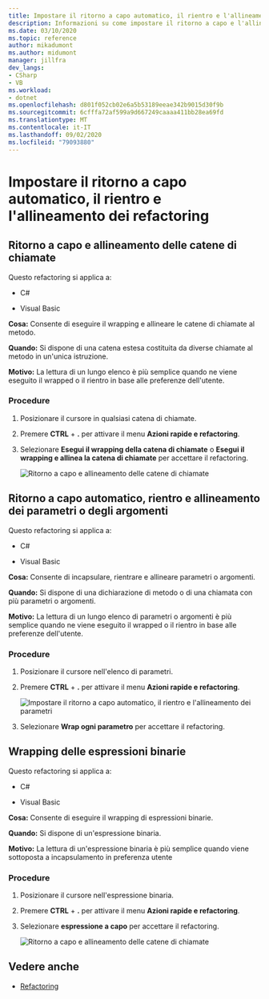 ```yaml
---
title: Impostare il ritorno a capo automatico, il rientro e l'allineamento dei refactoring
description: Informazioni su come impostare il ritorno a capo e l'allineamento delle catene di chiamate di metodi.
ms.date: 03/10/2020
ms.topic: reference
author: mikadumont
ms.author: midumont
manager: jillfra
dev_langs:
- CSharp
- VB
ms.workload:
- dotnet
ms.openlocfilehash: d801f052cb02e6a5b53189eeae342b9015d30f9b
ms.sourcegitcommit: 6cfffa72af599a9d667249caaaa411bb28ea69fd
ms.translationtype: MT
ms.contentlocale: it-IT
ms.lasthandoff: 09/02/2020
ms.locfileid: "79093880"
---
```

# <a name="wrap-indent-and-align-refactorings"></a>Impostare il ritorno a capo automatico, il rientro e l'allineamento dei refactoring

## <a name="wrap-and-align-call-chains"></a>Ritorno a capo e allineamento delle catene di chiamate

Questo refactoring si applica a:

- C#

- Visual Basic

**Cosa:** Consente di eseguire il wrapping e allineare le catene di chiamate al metodo.

**Quando:** Si dispone di una catena estesa costituita da diverse chiamate al metodo in un'unica istruzione.

**Motivo:** La lettura di un lungo elenco è più semplice quando ne viene eseguito il wrapped o il rientro in base alle preferenze dell'utente.

### <a name="how-to"></a>Procedure

1. Posizionare il cursore in qualsiasi catena di chiamate.
2. Premere **CTRL** + **.** per attivare il menu **Azioni rapide e refactoring**.
3. Selezionare **Esegui il wrapping della catena di chiamate** o **Esegui il wrapping e allinea la catena di chiamate** per accettare il refactoring.

   ![Ritorno a capo e allineamento delle catene di chiamate](media/wrap-call-chain.png)

## <a name="wrap-indent-and-align-parameters-or-arguments"></a>Ritorno a capo automatico, rientro e allineamento dei parametri o degli argomenti

Questo refactoring si applica a:

- C#

- Visual Basic

**Cosa:** Consente di incapsulare, rientrare e allineare parametri o argomenti.

**Quando:** Si dispone di una dichiarazione di metodo o di una chiamata con più parametri o argomenti.

**Motivo:** La lettura di un lungo elenco di parametri o argomenti è più semplice quando ne viene eseguito il wrapped o il rientro in base alle preferenze dell'utente.

### <a name="how-to"></a>Procedure

1. Posizionare il cursore nell'elenco di parametri.
2. Premere **CTRL** + **.** per attivare il menu **Azioni rapide e refactoring**.

   ![Impostare il ritorno a capo automatico, il rientro e l'allineamento dei parametri](media/wrap-parameters.png)

3. Selezionare **Wrap ogni parametro** per accettare il refactoring.

## <a name="wrap-binary-expressions"></a>Wrapping delle espressioni binarie

Questo refactoring si applica a:

- C#

- Visual Basic

**Cosa:** Consente di eseguire il wrapping di espressioni binarie.

**Quando:** Si dispone di un'espressione binaria.

**Motivo:** La lettura di un'espressione binaria è più semplice quando viene sottoposta a incapsulamento in preferenza utente

### <a name="how-to"></a>Procedure

1. Posizionare il cursore nell'espressione binaria.
2. Premere **CTRL** + **.** per attivare il menu **Azioni rapide e refactoring**.
3. Selezionare **espressione a capo** per accettare il refactoring.

   ![Ritorno a capo e allineamento delle catene di chiamate](media/wrap-binary-expression.png)

## <a name="see-also"></a>Vedere anche

- [Refactoring](../refactoring-in-visual-studio.md)
